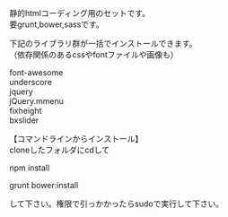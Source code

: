 静的htmlコーディング用のセットです。  
要grunt,bower,sassです。

下記のライブラリ群が一括でインストールできます。  
（依存関係のあるcssやfontファイルや画像も）  

font-awesome  
underscore  
jquery  
jQuery.mmenu  
fixheight  
bxslider  

【コマンドラインからインストール】  
cloneしたフォルダにcdして

npm install

grunt bower:install

して下さい。権限で引っかかったらsudoで実行して下さい。